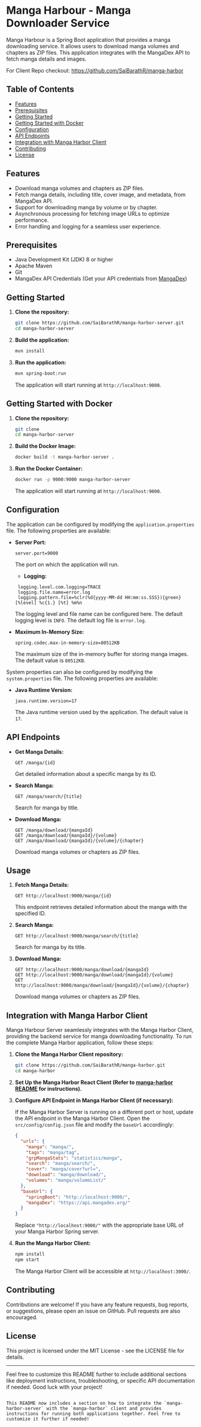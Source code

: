 # Manga Harbour - Manga Downloader Service

Manga Harbour is a Spring Boot application that provides a manga downloading service. It allows users to download manga volumes and chapters as ZIP files. This application integrates with the MangaDex API to fetch manga details and images.

For Client Repo checkout: https://github.com/SaiBarathR/manga-harbor

## Table of Contents

- [Features](#features)
- [Prerequisites](#prerequisites)
- [Getting Started](#getting-started)
- [Getting Started with Docker](#getting-started-with-docker)
- [Configuration](#configuration)
- [API Endpoints](#api-endpoints)
- [Integration with Manga Harbor Client](#integration-with-manga-harbor-client)
- [Contributing](#contributing)
- [License](#license)

## Features

- Download manga volumes and chapters as ZIP files.
- Fetch manga details, including title, cover image, and metadata, from MangaDex API.
- Support for downloading manga by volume or by chapter.
- Asynchronous processing for fetching image URLs to optimize performance.
- Error handling and logging for a seamless user experience.

## Prerequisites

- Java Development Kit (JDK) 8 or higher
- Apache Maven
- Git
- MangaDex API Credentials (Get your API credentials from [MangaDex](https://api.mangadex.org/docs))

## Getting Started

1. **Clone the repository:**

   ```bash
   git clone https://github.com/SaiBarathR/manga-harbor-server.git
   cd manga-harbor-server
   ```

2. **Build the application:**

   ```bash
   mvn install
   ```

3. **Run the application:**

   ```bash
   mvn spring-boot:run
   ```

   The application will start running at `http://localhost:9000`.   
   
## Getting Started with Docker

1. **Clone the repository:**

   ```bash
   git clone
   cd manga-harbor-server
   ```

2. **Build the Docker Image:**

   ```bash
   docker build -t manga-harbor-server .
   ```

3. **Run the Docker Container:**

   ```bash
   docker run -p 9000:9000 manga-harbor-server
   ```

   The application will start running at `http://localhost:9000`.

## Configuration

The application can be configured by modifying the `application.properties` file. The following properties are available:

- **Server Port:**

  ```properties
  server.port=9000
  ```

  The port on which the application will run.

  - **Logging:**
  
  ```properties
   logging.level.com.logging=TRACE
   logging.file.name=error.log
   logging.pattern.file=%clr(%d{yyyy-MM-dd HH:mm:ss.SSS}){green} [%level] %c{1.} [%t] %m%n
   ```

   The logging level and file name can be configured here. The default logging level is `INFO`. The default log file is `error.log`.

- **Maximum In-Memory Size:**

  ```properties
  spring.codec.max-in-memory-size=80512KB
  ```

  The maximum size of the in-memory buffer for storing manga images. The default value is `80512KB`.


System properties can also be configured by modifying the `system.properties` file. The following properties are available:

- **Java Runtime Version:**

  ```properties
  java.runtime.version=17
  ```

  The Java runtime version used by the application. The default value is `17`.


## API Endpoints

- **Get Manga Details:**

  ```http
  GET /manga/{id}
  ```

  Get detailed information about a specific manga by its ID.

- **Search Manga:**

  ```http
  GET /manga/search/{title}
  ```

  Search for manga by title.

- **Download Manga:**

  ```http
  GET /manga/download/{mangaId}
  GET /manga/download/{mangaId}/{volume}
  GET /manga/download/{mangaId}/{volume}/{chapter}
  ```

  Download manga volumes or chapters as ZIP files.

## Usage

1. **Fetch Manga Details:**

   ```http
   GET http://localhost:9000/manga/{id}
   ```

   This endpoint retrieves detailed information about the manga with the specified ID.

2. **Search Manga:**

   ```http
   GET http://localhost:9000/manga/search/{title}
   ```

   Search for manga by its title.

3. **Download Manga:**

   ```http
   GET http://localhost:9000/manga/download/{mangaId}
   GET http://localhost:9000/manga/download/{mangaId}/{volume}
   GET http://localhost:9000/manga/download/{mangaId}/{volume}/{chapter}
   ```

   Download manga volumes or chapters as ZIP files.

## Integration with Manga Harbor Client

Manga Harbour Server seamlessly integrates with the Manga Harbor Client, providing the backend service for manga downloading functionality. To run the complete Manga Harbor application, follow these steps:

1. **Clone the Manga Harbor Client repository:**

   ```bash
   git clone https://github.com/SaiBarathR/manga-harbor.git
   cd manga-harbor
   ```

2. **Set Up the Manga Harbor React Client (Refer to [manga-harbor  README](https://github.com/SaiBarathR/manga-harbor#steps-to-run-the-react-app-with-manga-harbor-spring-server) for instructions).**

3. **Configure API Endpoint in Manga Harbor Client (if necessary):**

   If the Manga Harbor Server is running on a different port or host, update the API endpoint in the Manga Harbor Client. Open the `src/config/config.json` file and modify the `baseUrl` accordingly:

   ```json
   {
     "urls": {
       "manga": "manga/",
       "tags": "manga/tag",
       "grpMangaStats": "statistics/manga",
       "search": "manga/search/",
       "cover": "manga/cover?url=",
       "download": "manga/download/",
       "volumes": "manga/volumeList/"
     },
     "baseUrl": {
       "springBoot": "http://localhost:9000/",
       "mangaDex": "https://api.mangadex.org/"
     }
   }
   ```

   Replace `"http://localhost:9000/"` with the appropriate base URL of your Manga Harbor Spring server.

4. **Run the Manga Harbor Client:**

   ```bash
   npm install
   npm start
   ```

   The Manga Harbor Client will be accessible at `http://localhost:3000/`.

## Contributing

Contributions are welcome! If you have any feature requests, bug reports, or suggestions, please open an issue on GitHub. Pull requests are also encouraged.

## License

This project is licensed under the MIT License - see the LICENSE file for details.

---

Feel free to customize this README further to include additional sections like deployment instructions, troubleshooting, or specific API documentation if needed. Good luck with your project!
```

This README now includes a section on how to integrate the `manga-harbor-server` with the `manga-harbor` client and provides instructions for running both applications together. Feel free to customize it further if needed!
